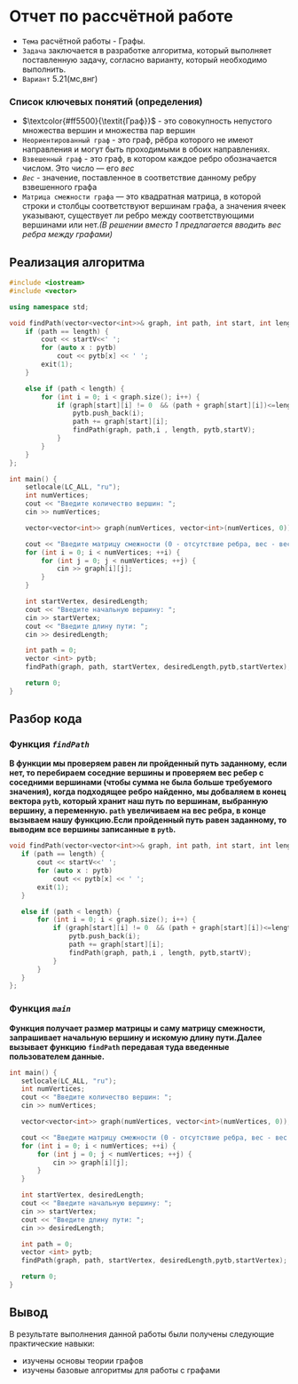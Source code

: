 # Отчет по рассчётной работе

 - `Тема` расчётной работы - Графы.
 - `Задача` заключается в разработке алгоритма, который выполняет поставленную задачу, согласно варианту, который необходимо выполнить. 
- `Вариант`  5.21(мс,внг)
### Список ключевых понятий (определения) 
-  $\textcolor{#ff5500}{\textit{Граф}}$ - это совокупность непустого множества вершин и множества пар вершин
- `Неориентированный граф` -  это граф, рёбра которого не имеют направления и могут быть проходимыми в обоих направлениях.
- `Взвешенный граф` -  это граф, в котором каждое ребро обозначается числом. Это число — его *вес*
- *`Вес`* - значение, поставленное в соответствие данному ребру взвешенного графа
- `Матрица смежности графа` — это квадратная матрица, в которой строки и столбцы соответствуют вершинам графа, а значения ячеек указывают, существует ли ребро между соответствующими вершинами или нет.*(В решении вместо 1 предлагается вводить вес ребра между графами)*

## Реализация алгоритма
```C++
#include <iostream>
#include <vector>

using namespace std;

void findPath(vector<vector<int>>& graph, int path, int start, int length,vector<int>&pytb, int startV) {
    if (path == length) {
        cout << startV<<' ';
        for (auto x : pytb)
            cout << pytb[x] << ' ';
        exit(1);
    }

    else if (path < length) {
        for (int i = 0; i < graph.size(); i++) {
            if (graph[start][i] != 0  && (path + graph[start][i])<=length){
                pytb.push_back(i);
                path += graph[start][i];
                findPath(graph, path,i , length, pytb,startV);
            }
        }
    }
};

int main() {
    setlocale(LC_ALL, "ru");
    int numVertices;
    cout << "Введите количество вершин: ";
    cin >> numVertices;

    vector<vector<int>> graph(numVertices, vector<int>(numVertices, 0));

    cout << "Введите матрицу смежности (0 - отсутствие ребра, вес - вес ребра):" << endl;
    for (int i = 0; i < numVertices; ++i) {
        for (int j = 0; j < numVertices; ++j) {
            cin >> graph[i][j];
        }
    }

    int startVertex, desiredLength;
    cout << "Введите начальную вершину: ";
    cin >> startVertex;
    cout << "Введите длину пути: ";
    cin >> desiredLength;

    int path = 0;
    vector <int> pytb;
    findPath(graph, path, startVertex, desiredLength,pytb,startVertex);

    return 0;
}
```
## Разбор кода

### Функция *`findPath`* 
**В функции мы проверяем равен ли пройденный путь заданному, если нет, то перебираем соседние вершины и проверяем вес ребер с соседними вершинами (чтобы сумма не была больше требуемого значения), когда подходящее ребро найденно, мы добваляем в конец вектора `pytb`, который хранит наш путь по вершинам, выбранную вершину, а переменную. `path` увеличиваем на вес ребра, в конце вызываем нашу функцию.Если пройденный путь равен заданному, то выводим все вершины записанные в `pytb`.**

 ```C++
 void findPath(vector<vector<int>>& graph, int path, int start, int length,vector<int>&pytb, int startV) {
    if (path == length) {
        cout << startV<<' ';
        for (auto x : pytb)
            cout << pytb[x] << ' ';
        exit(1);
    }

    else if (path < length) {
        for (int i = 0; i < graph.size(); i++) {
            if (graph[start][i] != 0  && (path + graph[start][i])<=length){
                pytb.push_back(i);
                path += graph[start][i];
                findPath(graph, path,i , length, pytb,startV);
            }
        }
    }
};
 ```
 ### Функция *`main`*
 **Функция получает размер матрицы и саму матрицу смежности, запрашивает начальную вершину и искомую длину пути.Далее вызывает функцию `findPath` передавая туда введенные пользователем данные.**
 ``` c++
 int main() {
    setlocale(LC_ALL, "ru");
    int numVertices;
    cout << "Введите количество вершин: ";
    cin >> numVertices;

    vector<vector<int>> graph(numVertices, vector<int>(numVertices, 0));

    cout << "Введите матрицу смежности (0 - отсутствие ребра, вес - вес ребра):" << endl;
    for (int i = 0; i < numVertices; ++i) {
        for (int j = 0; j < numVertices; ++j) {
            cin >> graph[i][j];
        }
    }

    int startVertex, desiredLength;
    cout << "Введите начальную вершину: ";
    cin >> startVertex;
    cout << "Введите длину пути: ";
    cin >> desiredLength;

    int path = 0;
    vector <int> pytb;
    findPath(graph, path, startVertex, desiredLength,pytb,startVertex);

    return 0;
}
 ```
## Вывод

В результате выполнения данной работы были получены следующие практические навыки:
- изучены основы теории графов
- изучены базовые алгоритмы для работы с графами